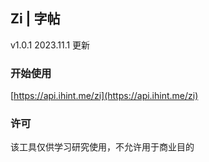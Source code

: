 Zi | 字帖
----

v1.0.1 2023.11.1 更新

### 开始使用

[https://api.ihint.me/zi](https://api.ihint.me/zi)

### 许可

该工具仅供学习研究使用，不允许用于商业目的
